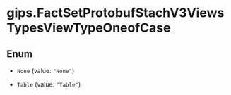 # gips.FactSetProtobufStachV3ViewsTypesViewTypeOneofCase

## Enum


* `None` (value: `"None"`)

* `Table` (value: `"Table"`)


